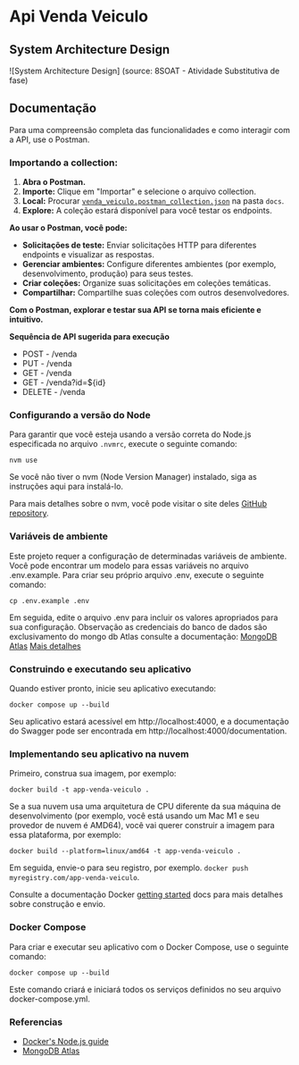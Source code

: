 # Api Venda Veiculo

## System Architecture Design
![System Architecture Design]
(source: 8SOAT - Atividade Substitutiva de fase)

## Documentação

Para uma compreensão completa das funcionalidades e como interagir com a API, use o Postman.

### Importando a collection:

1. **Abra o Postman.**
2. **Importe:** Clique em "Importar" e selecione o arquivo collection.
3. **Local:** Procurar [`venda_veiculo.postman_collection.json`](https://github.com/fagnercontato/venda_veiculo/blob/main/docs/Postman/venda_veiculo.postman_collection.json) na pasta `docs`.
4. **Explore:** A coleção estará disponível para você testar os endpoints.

**Ao usar o Postman, você pode:**

* **Solicitações de teste:** Enviar solicitações HTTP para diferentes endpoints e visualizar as respostas.
* **Gerenciar ambientes:** Configure diferentes ambientes (por exemplo, desenvolvimento, produção) para seus testes.
* **Criar coleções:** Organize suas solicitações em coleções temáticas.
* **Compartilhar:** Compartilhe suas coleções com outros desenvolvedores.

**Com o Postman, explorar e testar sua API se torna mais eficiente e intuitivo.**

**Sequência de API sugerida para execução**
- POST - /venda
- PUT - /venda
- GET - /venda
- GET - /venda?id=${id}
- DELETE - /venda

### Configurando a versão do Node

Para garantir que você esteja usando a versão correta do Node.js especificada no arquivo `.nvmrc`, execute o seguinte comando:

```shell
nvm use
```

Se você não tiver o nvm (Node Version Manager) instalado, siga as instruções aqui para instalá-lo.


Para mais detalhes sobre o nvm, você pode visitar o site deles [GitHub repository](https://github.com/nvm-sh/nvm#installing-and-updating).

### Variáveis ​​de ambiente

Este projeto requer a configuração de determinadas variáveis ​​de ambiente.
Você pode encontrar um modelo para essas variáveis ​​no arquivo .env.example.
Para criar seu próprio arquivo .env, execute o seguinte comando:

```shell
cp .env.example .env
```

Em seguida, edite o arquivo .env para incluir os valores apropriados para sua configuração.
Observação as credenciais do banco de dados são exclusivamento do mongo db Atlas
consulte a documentação:
[MongoDB Atlas](https://www.mongodb.com/pt-br/docs/atlas)
[Mais detalhes](https://www.youtube.com/watch?v=5r51JcFmn5w&t=2049s)



### Construindo e executando seu aplicativo

Quando estiver pronto, inicie seu aplicativo executando:

```shell
docker compose up --build
```

Seu aplicativo estará acessível em http://localhost:4000, e a documentação do Swagger
pode ser encontrada em http://localhost:4000/documentation.

### Implementando seu aplicativo na nuvem

Primeiro, construa sua imagem, por exemplo:

```shell
docker build -t app-venda-veiculo .
```

Se a sua nuvem usa uma arquitetura de CPU diferente da sua máquina de desenvolvimento (por exemplo, você está usando um Mac M1 e seu provedor de nuvem é AMD64), você vai querer construir a imagem para essa plataforma, por exemplo:


```shell
docker build --platform=linux/amd64 -t app-venda-veiculo .
```

Em seguida, envie-o para seu registro, por exemplo. `docker push myregistry.com/app-venda-veiculo`.

Consulte a documentação Docker [getting started](https://docs.docker.com/go/get-started-sharing/)
docs para mais detalhes sobre construção e envio.

### Docker Compose

Para criar e executar seu aplicativo com o Docker Compose, use o seguinte comando:

```shell
docker compose up --build
```
Este comando criará e iniciará todos os serviços definidos no seu arquivo docker-compose.yml.


### Referencias
* [Docker's Node.js guide](https://docs.docker.com/language/nodejs/)
* [MongoDB Atlas](https://www.mongodb.com/pt-br/docs/atlas)
